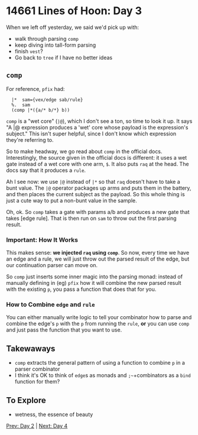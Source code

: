 # 14661 Lines of Hoon: Day 3
When we left off yesterday, we said we'd pick up with:
* walk through parsing `comp`
* keep diving into tall-form parsing
* finish `vest`?
* Go back to `tree` if I have no better ideas

## `comp`
For reference, `pfix` had:
```
  |*  sam={vex/edge sab/rule}
  %.  sam
  (comp |*({a/* b/*} b))
```
`comp` is a "wet core" (`|@`), which I don't see a ton, so time to look it up. It says "A |@ expression produces a 'wet' core whose payload is the expression's subject."  This isn't super helpful, since I don't know which expression they're referring to.

So to make headway, we go read about `comp` in the official docs. Interestingly, the source given in the official docs is different: it uses a wet gate instead of a wet core with one arm, `$`. It also puts `raq` at the head. The docs say that it produces a `rule`.

Ah I see now: we use `|@` instead of `|*` so that `raq` doesn't have to take a bunt value. The `|@` operator packages up arms and puts them in the battery, and then places the current subject as the payload. So this whole thing is just a cute way to put a non-bunt value in the sample.

Oh, ok. So `comp` takes a gate with params a/b and produces a new gate that takes [edge rule]. That is then run on `sam` to throw out the first parsing result.

### Important: How It Works
This makes sense: **we injected `raq` using `comp`**. So now, every time we have an edge and a rule, we will just throw out the parsed result of the edge, but our continuation parser can move on.

So `comp` just inserts some inner magic into the parsing monad: instead of manually defining in (eg) `pfix` how it will combine the new parsed result with the existing `p`, you pass a function that does that for you.

### How to Combine `edge` and `rule`
You can either manually write logic to tell your combinator how to parse and combine the edge's `p` with the `p` from running the `rule`, **or** you can use `comp` and just pass the function that you want to use.

## Takewaways
* `comp` extracts the general pattern of using a function to combine `p` in a parser combinator
* I think it's OK to think of `edge`s as monads and `;~`+combinators as a `bind` function for them?

## To Explore
* wetness, the essence of beauty

[Prev: Day 2](hoon2.md) | [Next: Day 4]()
